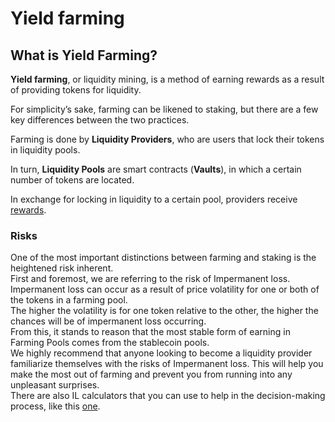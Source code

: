 # Yield farming

## What is Yield Farming?

**Yield farming**, or liquidity mining, is a method of earning rewards as a result of providing tokens for liquidity.

For simplicity’s sake, farming can be likened to staking, but there are a few key differences between the two practices.

Farming is done by **Liquidity Providers**, who are users that lock their tokens in liquidity pools.

In turn, **Liquidity Pools** are smart contracts (**Vaults**), in which a certain number of tokens are located.

In exchange for locking in liquidity to a certain pool, providers receive [rewards](reward-token.md).

### Risks&#x20;

One of the most important distinctions between farming and staking is the heightened risk inherent. \
First and foremost, we are referring to the risk of Impermanent loss. Impermanent loss can occur as a result of price volatility for one or both of the tokens in a farming pool. \
The higher the volatility is for one token relative to the other, the higher the chances will be of impermanent loss occurring. \
From this, it stands to reason that the most stable form of earning in Farming Pools comes from the stablecoin pools. \
We highly recommend that anyone looking to become a liquidity provider familiarize themselves with the risks of Impermanent loss. This will help you make the most out of farming and prevent you from running into any unpleasant surprises. \
There are also IL calculators that you can use to help in the decision-making process, like this [one](https://dailydefi.org/tools/impermanent-loss-calculator/).
